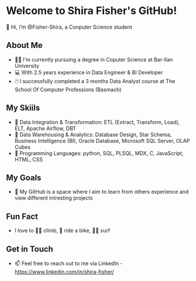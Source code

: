 # Welcome to Shira Fisher's GitHub!
👋 Hi, I’m @Fisher-Shira, a Conputer Science student
## About Me
- 👩‍🎓 I'm currently pursuing a degree in Coputer Science at Bar-Ilan University
- 💻 With 2.5 years experience in Data Engineer & BI Developer
- 🖱️ I successfully completed a 3 months Data Analyst course at The School Of Computer Professions (Basmach)
## My Skiils
- 💾 Data Integration & Transformation: ETL (Extract, Transform, Load), ELT, Apache Airflow, DBT
- 💾 Data Warehousing & Analytics: Database Design, Star Schema, Business Intelligence (BI), Oracle Database, Microsoft SQL Server, OLAP Cubes
- 💬 Programming Languages: python, SQL, PLSQL, MDX, C, JavaScript, HTML, CSS
## My Goals
- 🌟 My GitHub is a space where I aim to learn from others experience and view different intresting projects
## Fun Fact
- I love to 🧗‍♀️ climb, 🚴 ride a bike, 🏄‍♀️ surf
## Get in Touch
- 📫 Feel free to reach out to me via LinkedIn - https://www.linkedin.com/in/shira-fisher/

<!---
Fisher-Shira/Fisher-Shira is a ✨ special ✨ repository because its `README.md` (this file) appears on your GitHub profile.
You can click the Preview link to take a look at your changes.
--->
